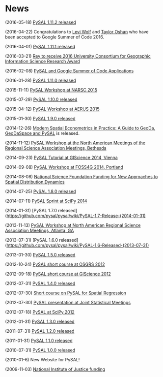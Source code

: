 News
====
(2016-05-18) [PySAL 1.11.2 released](https://github.com/pysal/pysal/releases/tag/v1.11.2)
 
(2016-04-22) Congratulations to [Levi
Wolf](https://summerofcode.withgoogle.com/dashboard/project/6298483845758976/details/) and [Taylor
Oshan](https://summerofcode.withgoogle.com/dashboard/organization/4890191244296192/proposal/6624154740588544/) who have been
accepted to Google Summer of Code 2016.

(2016-04-01) [PySAL 1.11.1 released](https://github.com/pysal/pysal/releases/tag/v1.11.1)

(2016-03-21) [Rey to receive 2016 University Consortium for Geographic Information
Science Research Award](http://ucgis.org/ucgis-awards/serge-rey)

(2016-02-08) [PySAL and Google Summer of Code Applications](https://github.com/pysal/pysal/wiki/Google-Summer-of-Code-2016)

(2016-01-28) [PySAL 1.11.0 released](https://github.com/pysal/pysal/releases/tag/v1.11.0)

(2015-11-11) [PySAL Workshop at NARSC 2015](http://www.narsc.org/newsite/conference/workshops-and-tutorials/)

(2015-07-29) [PySAL 1.10.0 released](https://github.com/pysal/pysal/releases/tag/v1.10)

(2015-04-12) [PySAL Workshop at AERUS 2015](https://sites.google.com/site/midwestgradsummit/events)

(2015-01-30) [PySAL 1.9.0 released](http://PySAL.readthedocs.org/en/v1.9/users/installation.html)

(2014-12-26) [Modern Spatial Econometrics in Practice: A Guide to GeoDa, GeoDaSpace and PySAL](http://www.amazon.com/Modern-Spatial-Econometrics-Practice-GeoDaSpace-ebook/dp/B00RI9I44K) is released.

(2014-11-12)  [PySAL Workshop at the North American Meetings of the Regional Science Association Meetings, Bethesda](http://www.narsc.org/newsite/?page_id=67)

(2014-09-23) [PySAL Tutorial at GIScience 2014,
Vienna](http://www.giscience.org/workshops_tutorials.html)

(2014-09-08) [PySAL Workshop at FOSS4G 2014,
Portland](https://2014.foss4g.org/schedule/workshops/#wshop-content-568)

(2014-08-08) [National Science Foundation Funding for New Approaches to Spatial Distribution Dynamics](https://geoplan.asu.edu/research-projects/new-approaches-spatial-distribution-dynamics)

(2014-07-25) [PySAL 1.8.0 released](http://PySAL.readthedocs.org/en/v1.8/users/installation.html)

(2014-07-11) [PySAL Sprint at SciPy 2014](https://conference.scipy.org/scipy2014/schedule/presentation/1781/)

(2014-01-31) [PySAL 1.7.0
released](https://github.com/pysal/pysal/wiki/PySAL-1.7-Release-(2014-01-31)

(2013-11-13) [PySAL Workshop at North American Regional Science Association Meetings, Atlanta,
GA](http://www.narsc.org/newsite/?page_id=2547)

(2013-07-31) [PySAL 1.6.0
released](https://github.com/pysal/pysal/wiki/PySAL-1.6-Released-(2013-07-31)

(2013-01-30) [PySAL 1.5.0
released](http://code.google.com/p/pysal/wiki/Announce1_5)

(2012-10-24) [PySAL short course at OSGRS
2012](https://twitter.com/OGRS2012/status/261106998861504512)

(2012-09-18) [PySAL short course at GIScience
2012](http://www.giscience.org/workshops.html)

(2012-07-31) [PySAL 1.4.0
released](http://code.google.com/p/pysal/wiki/Announce1_4)

(2012-07-30) [Short course on PySAL for Spatial
Regression](https://www.geodapress.com/workshops/spatial-regression#description)

(2012-07-30) [PySAL presentation at Joint Statistical
Meetings](https://www.amstat.org/meetings/jsm/2012/onlineprogram/AbstractDetails.cfm?abstractid=303498)

(2012-07-18) [PySAL at SciPy
2012](http://conference.scipy.org/scipy2012/schedule/conf_schedule_1.php)

(2012-01-31) [PySAL 1.3.0
released](http://code.google.com/p/pysal/wiki/Announce1_3)

(2011-07-31) [PySAL 1.2.0
released](http://code.google.com/p/pysal/wiki/Announce1_2)

(2011-01-31) [PySAL 1.1.0
released](http://code.google.com/p/pysal/wiki/Announce1_1)

(2010-07-31) [PySAL 1.0.0
released](http://code.google.com/p/pysal/wiki/Announce1_0)

(2010-01-6) New Website for PySAL!

(2009-11-03) [National Institute of Justice
funding](http://geoplan.asu.edu/node/3855)
